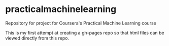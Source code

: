 # practicalmachinelearning

Repository for project for Coursera's Practical Machine Learning course

This is my first attempt at creating a gh-pages repo so that html files can be viewed directly from this repo.